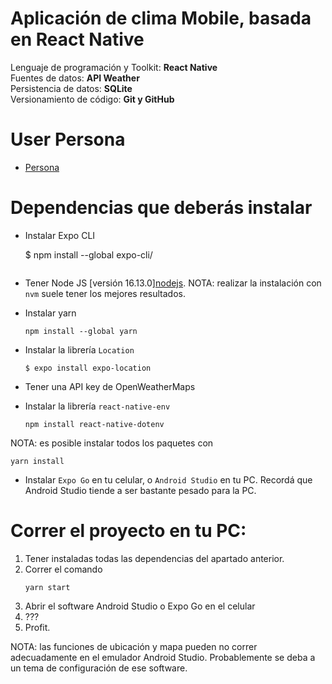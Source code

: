 # Aplicación de clima Mobile, basada en React Native
Lenguaje de programación y Toolkit: **React Native**  
Fuentes de datos: **API Weather**  
Persistencia de datos: **SQLite**  
Versionamiento de código: **Git y GitHub**  

# User Persona
* [Persona](https://github.com/yamil-90/weather-app-react-native/blob/main/resources/User_Persona_Paula.pdf)


# Dependencias que deberás instalar


* Instalar Expo CLI

  $ npm install --global expo-cli/
  ```
* Tener Node JS [versión 16.13.0][nodejs](https://nodejs.org/). NOTA: realizar la instalación con `nvm` suele tener los mejores resultados.

* Instalar yarn
  ```
  npm install --global yarn
  ```
* Instalar la librería `Location`
  ```
  $ expo install expo-location
  ```
* Tener una API key de OpenWeatherMaps
* Instalar la librería `react-native-env`
  ```
  npm install react-native-dotenv
  ```
NOTA: es posible instalar todos los paquetes con
```
yarn install
```

* Instalar `Expo Go` en tu celular, o `Android Studio` en tu PC. Recordá que Android Studio tiende a ser bastante pesado para la PC.

# Correr el proyecto en tu PC:
1. Tener instaladas todas las dependencias del apartado anterior.
2. Correr el comando
   ```
   yarn start
   ```
3. Abrir el software Android Studio o Expo Go en el celular
4. ???
5. Profit.

NOTA: las funciones de ubicación y mapa pueden no correr adecuadamente en el emulador Android Studio. Probablemente se deba a un tema de configuración de ese software.
